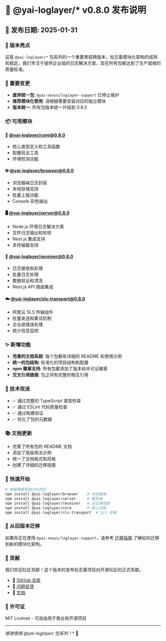 # 🚀 @yai-loglayer/* v0.8.0 发布说明

## 📅 发布日期: 2025-01-31

### 🎯 版本亮点

这是 `@yai-loglayer/*` 包系列的一个重要里程碑版本，标志着模块化架构的成熟和稳定。我们专注于提供企业级的日志解决方案，现在所有包都达到了生产就绪的质量标准。

### 🚨 重要变更

- **废弃统一包**: `@yai-nexus/loglayer-support` 已停止维护
- **推荐模块化使用**: 请根据需要安装对应的独立模块
- **版本统一**: 所有包版本统一升级到 0.8.0

### 📦 可用模块

#### 🔧 [@yai-loglayer/core@0.8.0](https://www.npmjs.com/package/@yai-loglayer/core)
- 核心类型定义和工具函数
- 配置验证工具
- 环境检测功能

#### 🌐 [@yai-loglayer/browser@0.8.0](https://www.npmjs.com/package/@yai-loglayer/browser)
- 浏览器端日志封装
- 本地存储支持
- 批量上报功能
- Console 彩色输出

#### 🖥️ [@yai-loglayer/server@0.8.0](https://www.npmjs.com/package/@yai-loglayer/server)
- Node.js 环境日志解决方案
- 文件日志输出和轮转
- Next.js 集成支持
- 多传输器支持

#### 📨 [@yai-loglayer/receiver@0.8.0](https://www.npmjs.com/package/@yai-loglayer/receiver)
- 日志接收和处理
- 批量日志处理
- 数据验证和清洗
- Next.js API 路由集成

#### ☁️ [@yai-loglayer/sls-transport@0.8.0](https://www.npmjs.com/package/@yai-loglayer/sls-transport)
- 阿里云 SLS 传输组件
- 批量发送和重试机制
- 企业级错误处理
- 统计信息监控

### ✨ 新增功能

- **完善的文档系统**: 每个包都有详细的 README 和使用示例
- **统一的包结构**: 标准化的项目结构和配置
- **npm 徽章支持**: 所有包都添加了版本和许可证徽章
- **交叉引用链接**: 包之间有完整的相互引用

### 🔧 技术改进

- ✅ 通过完整的 TypeScript 类型检查
- ✅ 通过 ESLint 代码质量检查
- ✅ 通过构建验证
- ✅ 优化了包的元数据

### 📚 文档更新

- 完善了所有包的 README 文档
- 添加了高级用法示例
- 统一了文档格式和风格
- 创建了详细的迁移指南

### 🚀 快速开始

```bash
# 根据需要安装对应的包
npm install @yai-loglayer/browser    # 浏览器端
npm install @yai-loglayer/server     # 服务端
npm install @yai-loglayer/receiver   # 日志接收器
npm install @yai-loglayer/core       # 核心功能
npm install @yai-loglayer/sls-transport  # SLS 传输
```

### 🔄 从旧版本迁移

如果你正在使用 `@yai-nexus/loglayer-support`，请参考 [迁移指南](./MIGRATION.md) 了解如何迁移到新的模块化架构。

### 🤝 贡献

我们欢迎社区贡献！这个版本的发布标志着项目向开源社区的正式贡献。

- 📝 [GitHub 仓库](https://github.com/yai-nexus/loglayer-support)
- 🐛 [问题反馈](https://github.com/yai-nexus/loglayer-support/issues)
- 📖 [文档](https://github.com/yai-nexus/loglayer-support/tree/main/packages)

### 📄 许可证

MIT License - 可自由用于商业和开源项目

---

**感谢使用 @yai-loglayer/* 包系列！** 🎉
